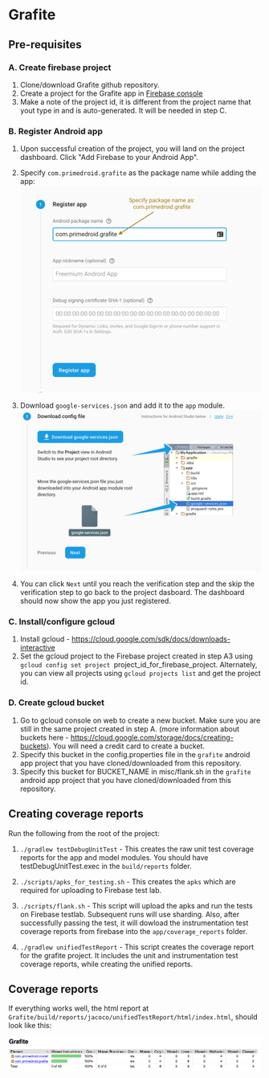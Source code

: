 # Grafite

## Pre-requisites

### A. Create firebase project

1. Clone/download Grafite github repository. 
2. Create a project for the Grafite app in [Firebase console](https://console.firebase.google.com/)
3. Make a note of the project id, it is different from the project name that yout type in and is auto-generated. It will be needed in step C.

### B. Register Android app

1. Upon successful creation of the project, you will land on the project dashboard. Click "Add Firebase to your Android App".

2. Specify `com.primedroid.grafite` as the package name while adding the app:![Alt text](./misc/readme_assets/package_name.png "Package name")
 
3. Download `google-services.json` and add it to the `app` module.![Alt text](./misc/readme_assets/google-services.png "Package name")

4. You can click `Next` until you reach the verification step and the skip the verification step to go back to the project dasboard. The dashboard should now show the app you just registered.

### C. Install/configure gcloud

1. Install gcloud - https://cloud.google.com/sdk/docs/downloads-interactive
2. Set the gcloud project to the Firebase project created in step A3 using `gcloud config set project `project_id_for_firebase_project. Alternately, you can view all projects using `gcloud projects list` and get the project id.

### D. Create gcloud bucket

1. Go to gcloud console on web to create a new bucket. Make sure you are still in the same project created in step A. (more information about buckets here - https://cloud.google.com/storage/docs/creating-buckets). You will need a credit card to create a bucket.
2. Specify this bucket in the config.properties file in the `grafite` android app project that you have cloned/downloaded from this repository.
3. Specify this bucket for BUCKET_NAME in misc/flank.sh in the `grafite` android app project that you have cloned/downloaded from this repository.

## Creating coverage reports

Run the following from the root of the project:

1. `./gradlew testDebugUnitTest` - This creates the raw unit test coverage reports for the app and model modules. You should have testDebugUnitTest.exec in the `build/reports` folder.
  
2. `./scripts/apks_for_testing.sh` - This creates the `apks` which are required for uploading to Firebase test lab.

3. `./scripts/flank.sh` - This script will upload the apks and run the tests on Firebase testlab. Subsequent runs will use sharding. Also, after successfully passing the test, it will dowload the instrumentation test coverage reports from firebase into the  `app/coverage_reports` folder.

4. `./gradlew unifiedTestReport` - This script creates the coverage report for the grafite project. It includes the unit and instrumentation test coverage reports, while creating the unified reports.

## Coverage reports

If everything works well, the html report at `Grafite/build/reports/jacoco/unifiedTestReport/html/index.html`, should look like this:

![Alt text](./misc/readme_assets/coverage_reports.png "Final coverage reports")
